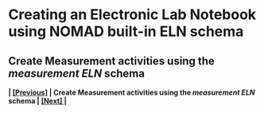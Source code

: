 # Creating an Electronic Lab Notebook using NOMAD built-in ELN schema

## **Create Measurement activities using the *measurement ELN* schema**


**| [[Previous]](5C_1_Materials_processing_activity.md) |   Create Measurement activities using the *measurement ELN* schema | [[Next] ](5D_0_Managing_experiments.md)|**